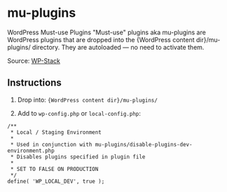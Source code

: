 # mu-plugins
WordPress Must-use Plugins  "Must-use" plugins aka mu-plugins are WordPress plugins that are dropped into the {WordPress content dir}/mu-plugins/ directory. They are autoloaded — no need to activate them.

Source: [WP-Stack](https://github.com/markjaquith/WP-Stack)

## Instructions

1. Drop into: `{WordPress content dir}/mu-plugins/`

2. Add to `wp-config.php` or `local-config.php`:
```
/**
 * Local / Staging Environment
 *
 * Used in conjunction with mu-plugins/disable-plugins-dev-environment.php
 * Disables plugins specified in plugin file
 *
 * SET TO FALSE ON PRODUCTION
 */
define( 'WP_LOCAL_DEV', true );
```
